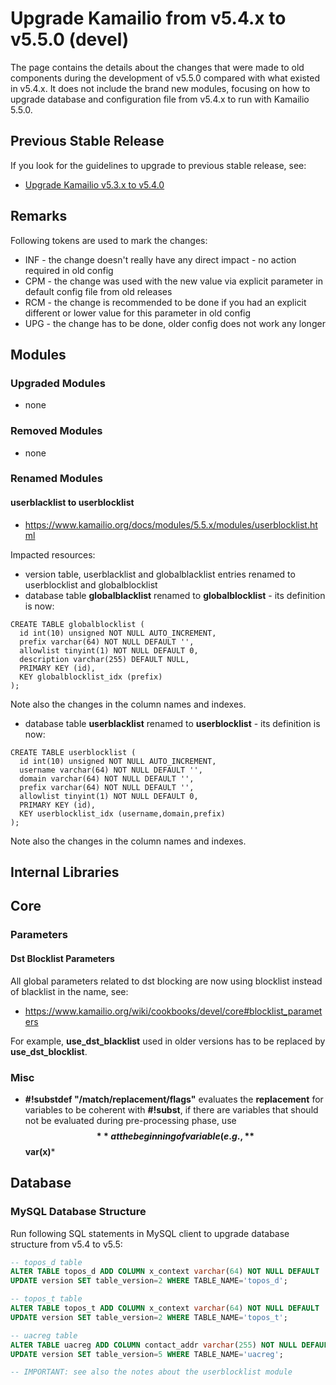 # Upgrade Kamailio from v5.4.x to v5.5.0 (devel)

The page contains the details about the changes that were made to old
components during the development of v5.5.0 compared with what existed
in v5.4.x. It does not include the brand new modules, focusing on how to
upgrade database and configuration file from v5.4.x to run with Kamailio
5.5.0.

## Previous Stable Release

If you look for the guidelines to upgrade to previous stable release,
see:

-   [Upgrade Kamailio v5.3.x to v5.4.0](5.3.x-to-5.4.0.md)

## Remarks

Following tokens are used to mark the changes:

-   INF - the change doesn't really have any direct impact - no action
    required in old config
-   CPM - the change was used with the new value via explicit parameter
    in default config file from old releases
-   RCM - the change is recommended to be done if you had an explicit
    different or lower value for this parameter in old config
-   UPG - the change has to be done, older config does not work any
    longer

## Modules

### Upgraded Modules

-   none

### Removed Modules

-   none

### Renamed Modules

#### userblacklist to userblocklist

-   <https://www.kamailio.org/docs/modules/5.5.x/modules/userblocklist.html>

Impacted resources:

-   version table, userblacklist and globalblacklist entries renamed to
    userblocklist and globalblocklist
-   database table **globalblacklist** renamed to **globalblocklist** -
    its definition is now:

<!-- -->

    CREATE TABLE globalblocklist (
      id int(10) unsigned NOT NULL AUTO_INCREMENT,
      prefix varchar(64) NOT NULL DEFAULT '',
      allowlist tinyint(1) NOT NULL DEFAULT 0,
      description varchar(255) DEFAULT NULL,
      PRIMARY KEY (id),
      KEY globalblocklist_idx (prefix)
    );

Note also the changes in the column names and indexes.

-   database table **userblacklist** renamed to **userblocklist** - its
    definition is now:

<!-- -->

    CREATE TABLE userblocklist (
      id int(10) unsigned NOT NULL AUTO_INCREMENT,
      username varchar(64) NOT NULL DEFAULT '',
      domain varchar(64) NOT NULL DEFAULT '',
      prefix varchar(64) NOT NULL DEFAULT '',
      allowlist tinyint(1) NOT NULL DEFAULT 0,
      PRIMARY KEY (id),
      KEY userblocklist_idx (username,domain,prefix)
    );

Note also the changes in the column names and indexes.

## Internal Libraries

## Core

### Parameters

#### Dst Blocklist Parameters

All global parameters related to dst blocking are now using blocklist
instead of blacklist in the name, see:

-   <https://www.kamailio.org/wiki/cookbooks/devel/core#blocklist_parameters>

For example, **use_dst_blacklist** used in older versions has to be
replaced by **use_dst_blocklist**.

### Misc

-   **#!substdef "/match/replacement/flags"** evaluates the
    **replacement** for variables to be coherent with **#!subst**, if
    there are variables that should not be evaluated during
    pre-processing phase, use **$$** at the beginning of variable (e.g.,
    **$$var(x)**\*

## Database

### MySQL Database Structure

Run following SQL statements in MySQL client to upgrade database
structure from v5.4 to v5.5:

``` sql
-- topos_d table
ALTER TABLE topos_d ADD COLUMN x_context varchar(64) NOT NULL DEFAULT '';
UPDATE version SET table_version=2 WHERE TABLE_NAME='topos_d';

-- topos_t table
ALTER TABLE topos_t ADD COLUMN x_context varchar(64) NOT NULL DEFAULT '';
UPDATE version SET table_version=2 WHERE TABLE_NAME='topos_t';

-- uacreg table
ALTER TABLE uacreg ADD COLUMN contact_addr varchar(255) NOT NULL DEFAULT '';
UPDATE version SET table_version=5 WHERE TABLE_NAME='uacreg';

-- IMPORTANT: see also the notes about the userblocklist module
```

